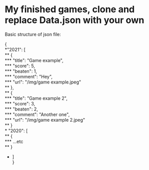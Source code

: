 # My finished games, clone and replace Data.json with your own

Basic structure of json file:

{  
    *"2021": [  
     **   {  
       ***     "title": "Game example",  
       ***     "score": 5,  
       ***     "beaten": 1,  
       ***     "comment": "Hey",  
       ***     "url": "/img/game example.jpeg"  
      **  },  
       ** {  
         ***   "title": "Game example 2",  
         ***   "score": 3,  
         ***   "beaten": 2,  
           *** "comment": "Another one",  
            *** "url": "/img/game example 2.jpeg"  
       ** }  
    * "2020": [  
      **  {  
        ***    ...etc  
      **  }  
  *  ]  
}
